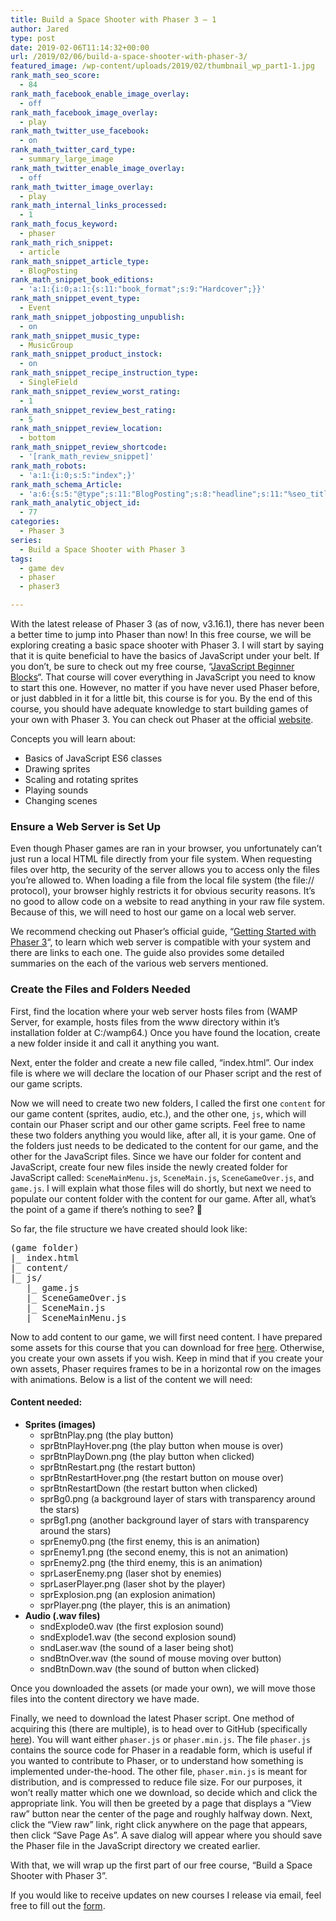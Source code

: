 ```yaml
---
title: Build a Space Shooter with Phaser 3 – 1
author: Jared
type: post
date: 2019-02-06T11:14:32+00:00
url: /2019/02/06/build-a-space-shooter-with-phaser-3/
featured_image: /wp-content/uploads/2019/02/thumbnail_wp_part1-1.jpg
rank_math_seo_score:
  - 84
rank_math_facebook_enable_image_overlay:
  - off
rank_math_facebook_image_overlay:
  - play
rank_math_twitter_use_facebook:
  - on
rank_math_twitter_card_type:
  - summary_large_image
rank_math_twitter_enable_image_overlay:
  - off
rank_math_twitter_image_overlay:
  - play
rank_math_internal_links_processed:
  - 1
rank_math_focus_keyword:
  - phaser
rank_math_rich_snippet:
  - article
rank_math_snippet_article_type:
  - BlogPosting
rank_math_snippet_book_editions:
  - 'a:1:{i:0;a:1:{s:11:"book_format";s:9:"Hardcover";}}'
rank_math_snippet_event_type:
  - Event
rank_math_snippet_jobposting_unpublish:
  - on
rank_math_snippet_music_type:
  - MusicGroup
rank_math_snippet_product_instock:
  - on
rank_math_snippet_recipe_instruction_type:
  - SingleField
rank_math_snippet_review_worst_rating:
  - 1
rank_math_snippet_review_best_rating:
  - 5
rank_math_snippet_review_location:
  - bottom
rank_math_snippet_review_shortcode:
  - '[rank_math_review_snippet]'
rank_math_robots:
  - 'a:1:{i:0;s:5:"index";}'
rank_math_schema_Article:
  - 'a:6:{s:5:"@type";s:11:"BlogPosting";s:8:"headline";s:11:"%seo_title%";s:13:"datePublished";s:20:"%date(Y-m-dTH:i:sP)%";s:12:"dateModified";s:24:"%modified(Y-m-dTH:i:sP)%";s:6:"author";a:2:{s:5:"@type";s:6:"Person";s:4:"name";s:5:"Jared";}s:8:"metadata";a:3:{s:5:"title";s:7:"Article";s:9:"isPrimary";b:1;s:4:"type";s:8:"template";}}'
rank_math_analytic_object_id:
  - 77
categories:
  - Phaser 3
series:
  - Build a Space Shooter with Phaser 3
tags:
  - game dev
  - phaser
  - phaser3

---
```

With the latest release of Phaser 3 (as of now, v3.16.1), there has never been a better time to jump into Phaser than now! In this free course, we will be exploring creating a basic space shooter with Phaser 3. I will start by saying that it is quite beneficial to have the basics of JavaScript under your belt. If you don&#8217;t, be sure to check out my free course, &#8220;[JavaScript Beginner Blocks][1]&#8220;. That course will cover everything in JavaScript you need to know to start this one. However, no matter if you have never used Phaser before, or just dabbled in it for a little bit, this course is for you. By the end of this course, you should have adequate knowledge to start building games of your own with Phaser 3. You can check out Phaser at the official [website][2].

Concepts you will learn about:  


  * Basics of JavaScript ES6 classes
  * Drawing sprites
  * Scaling and rotating sprites
  * Playing sounds
  * Changing scenes

### Ensure a Web Server is Set Up

Even though Phaser games are ran in your browser, you unfortunately can&#8217;t just run a local HTML file directly from your file system. When requesting files over http, the security of the server allows you to access only the files you&#8217;re allowed to. When loading a file from the local file system (the file:// protocol), your browser highly restricts it for obvious security reasons. It&#8217;s no good to allow code on a website to read anything in your raw file system. Because of this, we will need to host our game on a local web server.

We recommend checking out Phaser&#8217;s official guide, &#8220;<a rel="noreferrer noopener" aria-label="Getting Started with Phaser 3 (opens in a new tab)" href="https://phaser.io/tutorials/getting-started-phaser3/part2" target="_blank">Getting Started with Phaser 3</a>&#8220;, to learn which web server is compatible with your system and there are links to each one. The guide also provides some detailed summaries on the each of the various web servers mentioned.

### Create the Files and Folders Needed

First, find the location where your web server hosts files from (WAMP Server, for example, hosts files from the www directory within it&#8217;s installation folder at C:/wamp64.) Once you have found the location, create a new folder inside it and call it anything you want.

Next, enter the folder and create a new file called, &#8220;index.html&#8221;. Our index file is where we will declare the location of our Phaser script and the rest of our game scripts.

Now we will need to create two new folders, I called the first one `content` for our game content (sprites, audio, etc.), and the other one, `js`, which will contain our Phaser script and our other game scripts. Feel free to name these two folders anything you would like, after all, it is your game. One of the folders just needs to be dedicated to the content for our game, and the other for the JavaScript files. Since we have our folder for content and JavaScript, create four new files inside the newly created folder for JavaScript called: `SceneMainMenu.js`, `SceneMain.js`, `SceneGameOver.js`, and `game.js`. I will explain what those files will do shortly, but next we need to populate our content folder with the content for our game. After all, what&#8217;s the point of a game if there&#8217;s nothing to see? 🙂

So far, the file structure we have created should look like:

<pre class="wp-block-preformatted">(game folder)<br />|_ index.html<br />|_ content/<br />|_ js/<br />   |_ game.js<br />   |_ SceneGameOver.js<br />   |_ SceneMain.js<br />   |_ SceneMainMenu.js<br /></pre>

Now to add content to our game, we will first need content. I have prepared some assets for this course that you can download for free <a href="http://www.mediafire.com/file/gsymlxluw1eve8n/P3SpaceShooterContent.zip/file" target="_blank" rel="noreferrer noopener" aria-label=" (opens in a new tab)">here</a>. Otherwise, you create your own assets if you wish. Keep in mind that if you create your own assets, Phaser requires frames to be in a horizontal row on the images with animations. Below is a list of the content we will need:

#### Content needed:

  * **Sprites (images)** 
      * sprBtnPlay.png (the play button)
      * sprBtnPlayHover.png (the play button when mouse is over)
      * sprBtnPlayDown.png (the play button when clicked)
      * sprBtnRestart.png (the restart button)
      * sprBtnRestartHover.png (the restart button on mouse over)
      * sprBtnRestartDown (the restart button when clicked)
      * sprBg0.png (a background layer of stars with transparency around the stars)
      * sprBg1.png (another background layer of stars with transparency around the stars)
      * sprEnemy0.png (the first enemy, this is an animation)
      * sprEnemy1.png (the second enemy, this is not an animation)
      * sprEnemy2.png (the third enemy, this is an animation)
      * sprLaserEnemy.png (laser shot by enemies)
      * sprLaserPlayer.png (laser shot by the player)
      * sprExplosion.png (an explosion animation)
      * sprPlayer.png (the player, this is an animation) 
  * **Audio (.wav files)** 
      * sndExplode0.wav (the first explosion sound)
      * sndExplode1.wav (the second explosion sound)
      * sndLaser.wav (the sound of a laser being shot)
      * sndBtnOver.wav (the sound of mouse moving over button)
      * sndBtnDown.wav (the sound of button when clicked) 

Once you downloaded the assets (or made your own), we will move those files into the content directory we have made.

Finally, we need to download the latest Phaser script. One method of acquiring this (there are multiple), is to head over to GitHub (specifically <a rel="noreferrer noopener" aria-label="here (opens in a new tab)" href="https://github.com/photonstorm/phaser/tree/master/dist" target="_blank">here</a>). You will want either `phaser.js` or `phaser.min.js`. The file `phaser.js` contains the source code for Phaser in a readable form, which is useful if you wanted to contribute to Phaser, or to understand how something is implemented under-the-hood. The other file, `phaser.min.js` is meant for distribution, and is compressed to reduce file size. For our purposes, it won&#8217;t really matter which one we download, so decide which and click the appropriate link. You will then be greeted by a page that displays a &#8220;View raw&#8221; button near the center of the page and roughly halfway down. Next, click the &#8220;View raw&#8221; link, right click anywhere on the page that appears, then click &#8220;Save Page As&#8221;. A save dialog will appear where you should save the Phaser file in the JavaScript directory we created earlier.

With that, we will wrap up the first part of our free course, &#8220;Build a Space Shooter with Phaser 3&#8221;.

If you would like to receive updates on new courses I release via email, feel free to fill out the [form][3].

 [1]: https://learn.yorkcs.com/product/javascript-beginner-blocks/
 [2]: https://phaser.io/
 [3]: https://docs.google.com/forms/d/e/1FAIpQLSfSAg6xMDrk44pbmIlVUqLwjm9FHaKPdy_WcbHUmLWWyXMQag/viewform